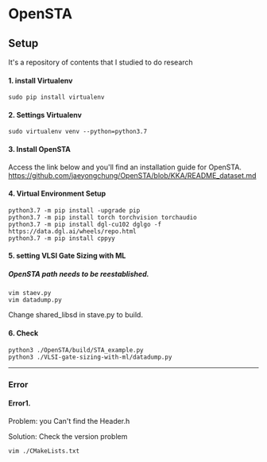 # OpenSTA

## Setup

It's a repository of contents that I studied to do research

#### 1. install Virtualenv
    sudo pip install virtualenv
    
#### 2. Settings Virtualenv
    sudo virtualenv venv --python=python3.7
    
#### 3. Install OpenSTA 
 Access the link below and you'll find an installation guide for OpenSTA.
 https://github.com/jaeyongchung/OpenSTA/blob/KKA/README_dataset.md
  
#### 4. Virtual Environment Setup 

    python3.7 -m pip install -upgrade pip
    python3.7 -m pip install torch torchvision torchaudio
    python3.7 -m pip install dgl-cu102 dglgo -f https://data.dgl.ai/wheels/repo.html
    python3.7 -m pip install cppyy
    
    
#### 5. setting VLSI Gate Sizing with ML 
##### OpenSTA path needs to be reestablished.

    vim staev.py
    vim datadump.py
    
Change shared_libsd in stave.py to build.  
    
#### 6. Check 
    python3 ./OpenSTA/build/STA_example.py 
    python3 ./VLSI-gate-sizing-with-ml/datadump.py
    
***

### Error

#### Error1.
Problem: you Can't find the Header.h

Solution: Check the version problem

    vim ./CMakeLists.txt
    
    
    

